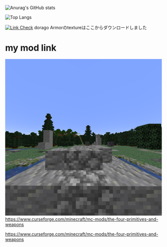 ![Anurag's GitHub stats](https://github-readme-stats.vercel.app/api?username=hrmcngs&show_icons=true&theme=dark)

![Top Langs](https://github-readme-stats.vercel.app/api/top-langs/?username=hrmcngs&layout=compact)

[![Link Check](https://github.com/janosh/awesome-normalizing-flows/actions/workflows/link-check.yml/badge.svg)](https://github.com/GitPois1x/DragonLoot/tree/1.20/src/main/resources/assets/dragonloot/textures)
dorago Armorのtextureはここからダウンロードしました

# my mod link

[![Link Check](https://github.com/hrmcngs/The-four-primitives-and-Weapons/blob/475bc9b34c97291965ab2d306a5c9cd7daa21b02/src/main/resources/logo.png)](https://www.curseforge.com/minecraft/mc-mods/the-four-primitives-and-weapons/files)
https://www.curseforge.com/minecraft/mc-mods/the-four-primitives-and-weapons 

https://www.curseforge.com/minecraft/mc-mods/the-four-primitives-and-weapons

